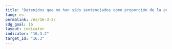 ```yaml
---
title: "Detenidos que no han sido sentenciados como proporción de la población carcelaria total"
lang: es
permalink: /es/16-3-2/
sdg_goal: 16
layout: indicator
indicator: "16.3.2"
target_id: "16.3"
---
```


